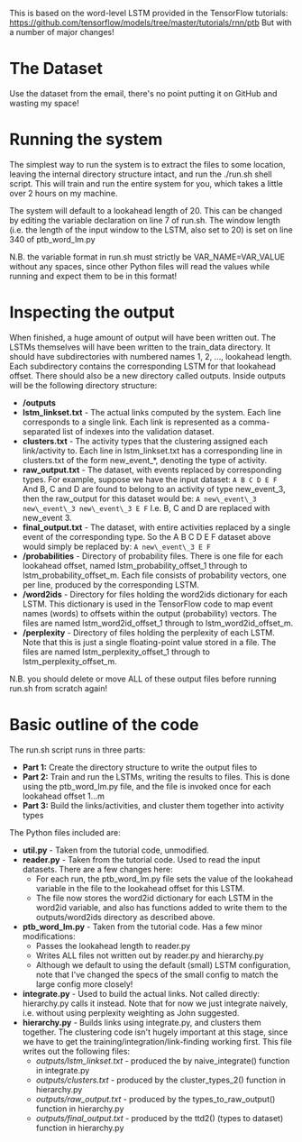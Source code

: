 This is based on the word-level LSTM provided in the TensorFlow tutorials: 
https://github.com/tensorflow/models/tree/master/tutorials/rnn/ptb
But with a number of major changes! 

# The Dataset
Use the dataset from the email, there's no point putting it on GitHub and wasting my space!

# Running the system
The simplest way to run the system is to extract the files to some location, leaving the internal directory structure intact, and run the ./run.sh shell script. This will train and run the entire system for you, which takes a little over 2 hours on my machine. 

The system will default to a lookahead length of 20. This can be changed by editing the variable declaration on line 7 of run.sh. The window length (i.e. the length of the input window to the LSTM, also set to 20) is set on line 340 of ptb\_word\_lm.py 

N.B. the variable format in run.sh must strictly be VAR\_NAME=VAR\_VALUE without  any spaces, since other Python files will read the values while running and expect them to be in this format!

# Inspecting the output
When finished, a huge amount of output will have been written out. The LSTMs themselves will have been written to the train\_data directory. It should have subdirectories with numbered names 1, 2, ..., lookahead length. Each subdirectory contains the corresponding LSTM for that lookahead offset. There should also be a new directory called outputs. Inside outputs will be the following directory structure: 

* **/outputs**
 * **lstm\_linkset.txt** - The actual links computed by the system. Each line corresponds to a single link. Each link is represented as a comma-separated list of indexes into the validation dataset.
 * **clusters.txt** - The activity types that the clustering assigned each link/activity to. Each line in lstm\_linkset.txt has a corresponding line in clusters.txt of the form new\_event\_*, denoting the type of activity. 
 * **raw\_output.txt** - The dataset, with events replaced by corresponding types. For example, suppose we have the input dataset: 
      `A B C D E F`
    And B, C and D are found to belong to an activity of type new\_event\_3, then the raw\_output for this dataset would be:
      `A new\_event\_3 new\_event\_3 new\_event\_3 E F`
    I.e. B, C and D are replaced with new\_event 3.
 * **final\_output.txt** - The dataset, with entire activities replaced by a single event of the corresponding type. So the A B C D E F dataset above would simply be replaced by: 
      `A new\_event\_3 E F`
 * **/probabilities** - Directory of probability files. There is one file for each lookahead offset, named lstm\_probability\_offset\_1 through to lstm\_probability\_offset\_m. Each file consists of probability vectors, one per line, produced by the corresponding LSTM.
 * **/word2ids** - Directory for files holding the word2ids dictionary for each LSTM. This dictionary is used in the TensorFlow code to map event names (words) to offsets within the output (probability) vectors. The files are named lstm\_word2id\_offset\_1 through to lstm\_word2id\_offset\_m.
 * **/perplexity** - Directory of files holding the perplexity of each LSTM. Note that this is just a single floating-point value stored in a file. The files are named lstm\_perplexity\_offset\_1 through to lstm\_perplexity\_offset\_m.

N.B. you should delete or move ALL of these output files before running run.sh from scratch again! 

# Basic outline of the code
The run.sh script runs in three parts: 
* **Part 1:** Create the directory structure to write the output files to
* **Part 2:** Train and run the LSTMs, writing the results to files. This is done using the ptb_word_lm.py file, and the file is invoked once for each lookahead offset 1...m
* **Part 3:** Build the links/activities, and cluster them together into activity types

The Python files included are: 
* **util.py** - Taken from the tutorial code, unmodified. 
* **reader.py** - Taken from the tutorial code. Used to read the input datasets. There are a few changes here: 
  * For each run, the ptb_word_lm.py file sets the value of the lookahead variable in the file to the lookahead offset for this LSTM. 
  * The file now stores the word2id dictionary for each LSTM in the word2id variable, and also has functions added to write them to the outputs/word2ids directory as described above. 
* **ptb\_word\_lm.py** - Taken from the tutorial code. Has a few minor modifications: 
  * Passes the lookahead length to reader.py
  * Writes ALL files not written out by reader.py and hierarchy.py
  * Although we default to using the default (small) LSTM configuration, note that I've changed the specs of the small config to match the large config more closely! 
* **integrate.py** - Used to build the actual links. Not called directly: hierarchy.py calls it instead. Note that for now we just integrate naively, i.e. without using perplexity weighting as John suggested. 
* **hierarchy.py** - Builds links using integrate.py, and clusters them together. The clustering code isn't hugely important at this stage, since we have to get the training/integration/link-finding working first. This file writes out the following files: 
  * *outputs/lstm\_linkset.txt* - produced the by naive\_integrate() function in integrate.py
  * *outputs/clusters.txt* - produced by the cluster\_types\_2() function in hierarchy.py
  * *outputs/raw\_output.txt* - produced by the types\_to\_raw\_output() function in hierarchy.py
  * *outputs/final\_output.txt* - produced by the ttd2() (types to dataset) function in hierarchy.py 


